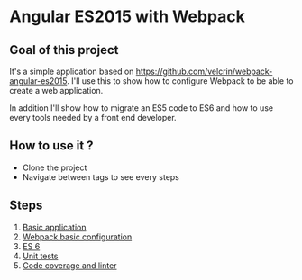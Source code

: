 # Angular ES2015 with Webpack

## Goal of this project

It's a simple application based on https://github.com/velcrin/webpack-angular-es2015. 
I'll use this to show how to configure Webpack to be able to create a web application.

In addition I'll show how to migrate an ES5 code to ES6 and how to use every tools needed by a front end developer.

## How to use it ?

* Clone the project
* Navigate between tags to see every steps

## Steps

1. [Basic application](Step_0.md)
2. [Webpack basic configuration](Step_1.md)
3. [ES 6](Step_2.md)
4. [Unit tests](Step_3.md)
5. [Code coverage and linter](Step_4.md)
